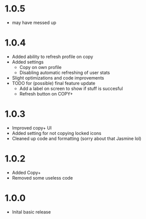 # 1.0.5
- may have messed up

# 1.0.4
- Added ability to refresh profile on copy
- Added settings
    - Copy on own profile
    - Disabling automatic refreshing of user stats
- Slight optimizations and code improvements
- TODO for (possible) final feature update
    - Add a label on screen to show if stuff is succesful
    - Refresh button on COPY+

# 1.0.3
- Improved copy+ UI
- Added setting for not copying locked icons
- Cleaned up code and formatting (sorry about that Jasmine lol)

# 1.0.2
- Added Copy+
- Removed some useless code

# 1.0.0
- Inital basic release
